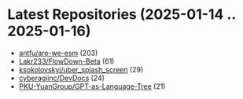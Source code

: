 # Latest Repositories (2025-01-14 .. 2025-01-16)

- [antfu/are-we-esm](https://github.com/antfu/are-we-esm) (203)
- [Lakr233/FlowDown-Beta](https://github.com/Lakr233/FlowDown-Beta) (61)
- [ksokolovskyi/uber_splash_screen](https://github.com/ksokolovskyi/uber_splash_screen) (29)
- [cyberagiinc/DevDocs](https://github.com/cyberagiinc/DevDocs) (24)
- [PKU-YuanGroup/GPT-as-Language-Tree](https://github.com/PKU-YuanGroup/GPT-as-Language-Tree) (21)
